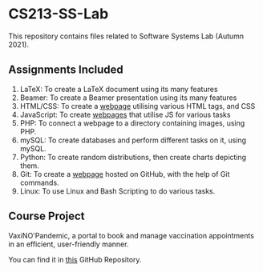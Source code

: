 # CS213-SS-Lab

This repository contains files related to Software Systems Lab (Autumn 2021).


## Assignments Included
1. LaTeX: To create a LaTeX document using its many features
2. Beamer: To create a Beamer presentation using its many features
3. HTML/CSS: To create a [webpage](https://whitelisted2.github.io/CS213-SS-Lab/A3-HTML-CSS/200010003.html) utilising various HTML tags, and CSS
4. JavaScript: To create [webpages](https://whitelisted2.github.io/CS213-SS-Lab/A4-Javascript/mainpagejs.html) that utilise JS for various tasks
5. PHP: To connect a webpage to a directory containing images, using PHP.
6. mySQL: To create databases and perform different tasks on it, using mySQL.
7. Python: To create random distributions, then create charts depicting them.
8. Git: To create a [webpage](https://whitelisted2.github.io/Profile-Page/) hosted on GitHub, with the help of Git commands.
9. Linux: To use Linux and Bash Scripting to do various tasks. 

## Course Project
VaxiNO'Pandemic, a portal to book and manage vaccination appointments in an efficient, user-friendly manner.

You can find it in [this](https://github.com/Whitelisted2/VaxiNO-Pandemic) GitHub Repository.
